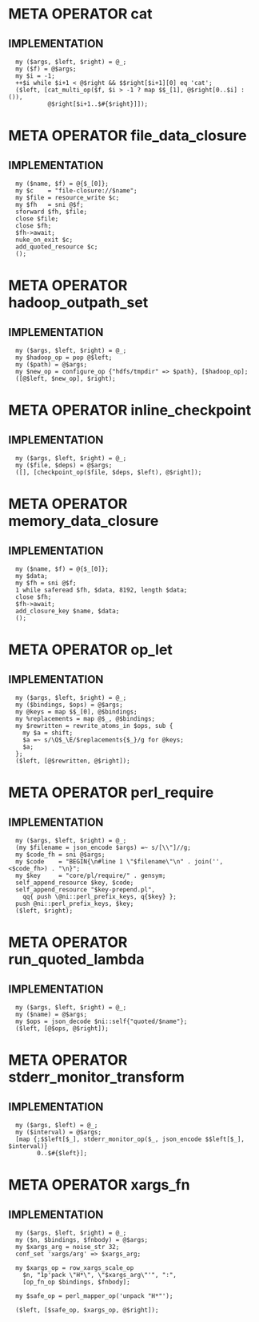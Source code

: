 
# META OPERATOR cat

## IMPLEMENTATION
	
	  my ($args, $left, $right) = @_;
	  my ($f) = @$args;
	  my $i = -1;
	  ++$i while $i+1 < @$right && $$right[$i+1][0] eq 'cat';
	  ($left, [cat_multi_op($f, $i > -1 ? map $$_[1], @$right[0..$i] : ()),
	           @$right[$i+1..$#{$right}]]);

# META OPERATOR file_data_closure

## IMPLEMENTATION
	
	  my ($name, $f) = @{$_[0]};
	  my $c    = "file-closure://$name";
	  my $file = resource_write $c;
	  my $fh   = sni @$f;
	  sforward $fh, $file;
	  close $file;
	  close $fh;
	  $fh->await;
	  nuke_on_exit $c;
	  add_quoted_resource $c;
	  ();

# META OPERATOR hadoop_outpath_set

## IMPLEMENTATION
	
	  my ($args, $left, $right) = @_;
	  my $hadoop_op = pop @$left;
	  my ($path) = @$args;
	  my $new_op = configure_op {"hdfs/tmpdir" => $path}, [$hadoop_op];
	  ([@$left, $new_op], $right);

# META OPERATOR inline_checkpoint

## IMPLEMENTATION
	
	  my ($args, $left, $right) = @_;
	  my ($file, $deps) = @$args;
	  ([], [checkpoint_op($file, $deps, $left), @$right]);

# META OPERATOR memory_data_closure

## IMPLEMENTATION
	
	  my ($name, $f) = @{$_[0]};
	  my $data;
	  my $fh = sni @$f;
	  1 while saferead $fh, $data, 8192, length $data;
	  close $fh;
	  $fh->await;
	  add_closure_key $name, $data;
	  ();

# META OPERATOR op_let

## IMPLEMENTATION
	
	  my ($args, $left, $right) = @_;
	  my ($bindings, $ops) = @$args;
	  my @keys = map $$_[0], @$bindings;
	  my %replacements = map @$_, @$bindings;
	  my $rewritten = rewrite_atoms_in $ops, sub {
	    my $a = shift;
	    $a =~ s/\Q$_\E/$replacements{$_}/g for @keys;
	    $a;
	  };
	  ($left, [@$rewritten, @$right]);

# META OPERATOR perl_require

## IMPLEMENTATION
	
	  my ($args, $left, $right) = @_;
	  (my $filename = json_encode $args) =~ s/[\\"]//g;
	  my $code_fh = sni @$args;
	  my $code    = "BEGIN{\n#line 1 \"$filename\"\n" . join('', <$code_fh>) . "\n}";
	  my $key     = "core/pl/require/" . gensym;
	  self_append_resource $key, $code;
	  self_append_resource "$key-prepend.pl",
	    qq{ push \@ni::perl_prefix_keys, q{$key} };
	  push @ni::perl_prefix_keys, $key;
	  ($left, $right);

# META OPERATOR run_quoted_lambda

## IMPLEMENTATION
	
	  my ($args, $left, $right) = @_;
	  my ($name) = @$args;
	  my $ops = json_decode $ni::self{"quoted/$name"};
	  ($left, [@$ops, @$right]);

# META OPERATOR stderr_monitor_transform

## IMPLEMENTATION
	
	  my ($args, $left) = @_;
	  my ($interval) = @$args;
	  [map {;$$left[$_], stderr_monitor_op($_, json_encode $$left[$_], $interval)}
	        0..$#{$left}];

# META OPERATOR xargs_fn

## IMPLEMENTATION
	
	  my ($args, $left, $right) = @_;
	  my ($n, $bindings, $fnbody) = @$args;
	  my $xargs_arg = noise_str 32;
	  conf_set 'xargs/arg' => $xargs_arg;
	
	  my $xargs_op = row_xargs_scale_op
	    $n, "1p'pack \"H*\", \"$xargs_arg\"'", ":",
	    [op_fn_op $bindings, $fnbody];
	
	  my $safe_op = perl_mapper_op('unpack "H*"');
	
	  ($left, [$safe_op, $xargs_op, @$right]);
